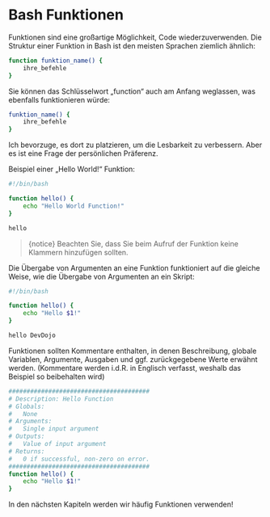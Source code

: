 # Bash Funktionen

Funktionen sind eine großartige Möglichkeit, Code wiederzuverwenden. Die Struktur einer Funktion in Bash ist den meisten Sprachen ziemlich ähnlich:

```bash
function funktion_name() {
    ihre_befehle
}
```

Sie können das Schlüsselwort „function“ auch am Anfang weglassen, was ebenfalls funktionieren würde:

```bash
funktion_name() {
    ihre_befehle
}
```

Ich bevorzuge, es dort zu platzieren, um die Lesbarkeit zu verbessern. Aber es ist eine Frage der persönlichen Präferenz.

Beispiel einer „Hello World!“ Funktion:

```bash
#!/bin/bash

function hello() {
    echo "Hello World Function!"
}

hello
```

> {notice} Beachten Sie, dass Sie beim Aufruf der Funktion keine Klammern hinzufügen sollten.

Die Übergabe von Argumenten an eine Funktion funktioniert auf die gleiche Weise, wie die Übergabe von Argumenten an ein Skript:

```bash
#!/bin/bash

function hello() {
    echo "Hello $1!"
}

hello DevDojo
```

Funktionen sollten Kommentare enthalten, in denen Beschreibung, globale Variablen, Argumente, Ausgaben und ggf. zurückgegebene Werte erwähnt werden. (Kommentare werden i.d.R. in Englisch verfasst, weshalb das Beispiel so beibehalten wird)

```bash
#######################################
# Description: Hello Function
# Globals:
#   None
# Arguments:
#   Single input argument
# Outputs:
#   Value of input argument
# Returns:
#   0 if successful, non-zero on error.
#######################################
function hello() {
    echo "Hello $1!"
}
```

In den nächsten Kapiteln werden wir häufig Funktionen verwenden!
